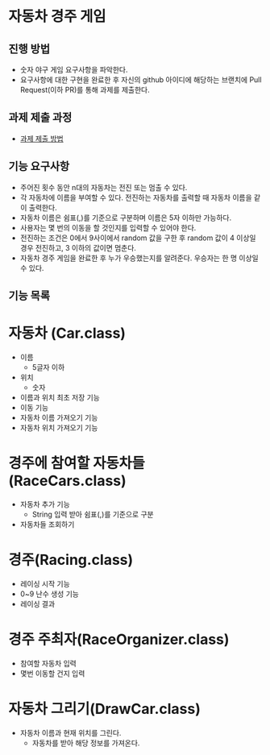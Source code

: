# 자동차 경주 게임
## 진행 방법
* 숫자 야구 게임 요구사항을 파악한다.
* 요구사항에 대한 구현을 완료한 후 자신의 github 아이디에 해당하는 브랜치에 Pull Request(이하 PR)를 통해 과제를 제출한다.

## 과제 제출 과정
* [과제 제출 방법](https://github.com/next-step/nextstep-docs/tree/master/precourse)

## 기능 요구사항
* 주어진 횟수 동안 n대의 자동차는 전진 또는 멈출 수 있다.
* 각 자동차에 이름을 부여할 수 있다. 전진하는 자동차를 출력할 때 자동차 이름을 같이 출력한다.
* 자동차 이름은 쉼표(,)를 기준으로 구분하며 이름은 5자 이하만 가능하다.
* 사용자는 몇 번의 이동을 할 것인지를 입력할 수 있어야 한다.
* 전진하는 조건은 0에서 9사이에서 random 값을 구한 후 random 값이 4 이상일 경우 전진하고, 3 이하의 값이면 멈춘다.
* 자동차 경주 게임을 완료한 후 누가 우승했는지를 알려준다. 우승자는 한 명 이상일 수 있다.

## 기능 목록
# 자동차 (Car.class)
* 이름 
    - 5글자 이하 
* 위치 
    - 숫자
* 이름과 위치 최초 저장 기능   
* 이동 기능    
* 자동차 이름 가져오기 기능
* 자동차 위치 가져오기 기능

# 경주에 참여할 자동차들 (RaceCars.class)
* 자동차 추가 기능
  - String 입력 받아 쉼표(,)를 기준으로 구분
* 자동차들 조회하기  

# 경주(Racing.class)
* 레이싱 시작 기능
* 0~9 난수 생성 기능
* 레이싱 결과  

# 경주 주최자(RaceOrganizer.class)
* 참여할 자동차 입력
* 몇번 이동할 건지 입력 

# 자동차 그리기(DrawCar.class) 
* 자동차 이름과 현재 위치를 그린다.
    - 자동차를 받아 해당 정보를 가져온다.
